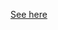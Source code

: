 [See here](https://github.com/nwjs/nw.js/wiki/Using-MP3-%26-MP4-%28H.264%29-using-the--video--%26--audio--tags.)